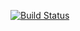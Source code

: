 [![Build Status](https://dev.azure.com/calmo-framework/calmo-net/_apis/build/status/calmo-framework.calmo-net?branchName=master)](https://dev.azure.com/calmo-framework/calmo-net/_build/latest?definitionId=1?branchName=master)
